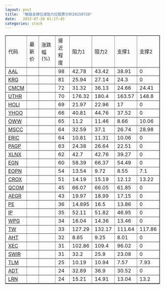 ```yaml
---
layout: post
title:  "触碰支撑位或阻力位股票分析20150728"
date:   2015-07-28 01:17:45
categories: stock
---
```

<script type="text/javascript">
var stockList = []
stockList.push('gb_aal');
stockList.push('gb_krg');
stockList.push('gb_cmcm');
stockList.push('gb_uthr');
stockList.push('gb_holi');
stockList.push('gb_yhoo');
stockList.push('gb_oww');
stockList.push('gb_mscc');
stockList.push('gb_eric');
stockList.push('gb_pagp');
stockList.push('gb_xlnx');
stockList.push('gb_egn');
stockList.push('gb_eopn');
stockList.push('gb_crox');
stockList.push('gb_qcom');
stockList.push('gb_aegr');
stockList.push('gb_pe');
stockList.push('gb_ip');
stockList.push('gb_wpg');
stockList.push('gb_tw');
stockList.push('gb_aht');
stockList.push('gb_xec');
stockList.push('gb_swir');
stockList.push('gb_tlm');
stockList.push('gb_adt');
stockList.push('gb_lrn');
</script>
<table border="1">
 <tr>
 <td>代码</td>
 <td>最新价</td>
 <td>涨跌幅(%)</td>
 <td>接近程度</td>
 <td>阻力1</td>
 <td>阻力2</td>
 <td>支撑1</td>
 <td>支撑2</td>
</tr>
  <tr id="aal" class="green">
  <td><a href="http://stock.finance.sina.com.cn/usstock/quotes/AAL.html" target="_blank">AAL</a></td><td></td><td></td><td>98</td><td>42.78</td><td>43.42</td><td>38.91</td><td>0</td></tr>
  <tr id="krg" class="red">
  <td><a href="http://stock.finance.sina.com.cn/usstock/quotes/KRG.html" target="_blank">KRG</a></td><td></td><td></td><td>81</td><td>25.94</td><td>27.14</td><td>24.3</td><td>0</td></tr>
  <tr id="cmcm" class="green">
  <td><a href="http://stock.finance.sina.com.cn/usstock/quotes/CMCM.html" target="_blank">CMCM</a></td><td></td><td></td><td>72</td><td>31.32</td><td>36.13</td><td>24.66</td><td>24.41</td></tr>
  <tr id="uthr" class="green">
  <td><a href="http://stock.finance.sina.com.cn/usstock/quotes/UTHR.html" target="_blank">UTHR</a></td><td></td><td></td><td>70</td><td>176.32</td><td>180.4</td><td>163.57</td><td>148.8</td></tr>
  <tr id="holi" class="red">
  <td><a href="http://stock.finance.sina.com.cn/usstock/quotes/HOLI.html" target="_blank">HOLI</a></td><td></td><td></td><td>69</td><td>21.97</td><td>22.96</td><td>17</td><td>0</td></tr>
  <tr id="yhoo" class="green">
  <td><a href="http://stock.finance.sina.com.cn/usstock/quotes/YHOO.html" target="_blank">YHOO</a></td><td></td><td></td><td>66</td><td>40.81</td><td>44.76</td><td>37.52</td><td>0</td></tr>
  <tr id="oww" class="red">
  <td><a href="http://stock.finance.sina.com.cn/usstock/quotes/OWW.html" target="_blank">OWW</a></td><td></td><td></td><td>65</td><td>11.2</td><td>11.46</td><td>8.66</td><td>10.06</td></tr>
  <tr id="mscc" class="red">
  <td><a href="http://stock.finance.sina.com.cn/usstock/quotes/MSCC.html" target="_blank">MSCC</a></td><td></td><td></td><td>64</td><td>32.59</td><td>37.1</td><td>26.74</td><td>28.98</td></tr>
  <tr id="eric" class="red">
  <td><a href="http://stock.finance.sina.com.cn/usstock/quotes/ERIC.html" target="_blank">ERIC</a></td><td></td><td></td><td>64</td><td>10.81</td><td>11.31</td><td>10.06</td><td>0</td></tr>
  <tr id="pagp" class="red">
  <td><a href="http://stock.finance.sina.com.cn/usstock/quotes/PAGP.html" target="_blank">PAGP</a></td><td></td><td></td><td>63</td><td>24.38</td><td>26.64</td><td>22.51</td><td>0</td></tr>
  <tr id="xlnx" class="green">
  <td><a href="http://stock.finance.sina.com.cn/usstock/quotes/XLNX.html" target="_blank">XLNX</a></td><td></td><td></td><td>62</td><td>42.7</td><td>42.76</td><td>39.27</td><td>0</td></tr>
  <tr id="egn" class="green">
  <td><a href="http://stock.finance.sina.com.cn/usstock/quotes/EGN.html" target="_blank">EGN</a></td><td></td><td></td><td>60</td><td>58.39</td><td>66.37</td><td>54.49</td><td>0</td></tr>
  <tr id="eopn" class="green">
  <td><a href="http://stock.finance.sina.com.cn/usstock/quotes/EOPN.html" target="_blank">EOPN</a></td><td></td><td></td><td>54</td><td>13.54</td><td>9.72</td><td>8.55</td><td>7.1</td></tr>
  <tr id="crox" class="red">
  <td><a href="http://stock.finance.sina.com.cn/usstock/quotes/CROX.html" target="_blank">CROX</a></td><td></td><td></td><td>51</td><td>14.19</td><td>15.19</td><td>12.12</td><td>13.22</td></tr>
  <tr id="qcom" class="green">
  <td><a href="http://stock.finance.sina.com.cn/usstock/quotes/QCOM.html" target="_blank">QCOM</a></td><td></td><td></td><td>45</td><td>66.07</td><td>66.05</td><td>61.85</td><td>0</td></tr>
  <tr id="aegr" class="green">
  <td><a href="http://stock.finance.sina.com.cn/usstock/quotes/AEGR.html" target="_blank">AEGR</a></td><td></td><td></td><td>43</td><td>19.97</td><td>18.99</td><td>17.15</td><td>0</td></tr>
  <tr id="pe" class="green">
  <td><a href="http://stock.finance.sina.com.cn/usstock/quotes/PE.html" target="_blank">PE</a></td><td></td><td></td><td>36</td><td>14.895</td><td>16.5</td><td>13.86</td><td>0</td></tr>
  <tr id="ip" class="green">
  <td><a href="http://stock.finance.sina.com.cn/usstock/quotes/IP.html" target="_blank">IP</a></td><td></td><td></td><td>35</td><td>52.11</td><td>51.82</td><td>46.95</td><td>0</td></tr>
  <tr id="wpg" class="green">
  <td><a href="http://stock.finance.sina.com.cn/usstock/quotes/WPG.html" target="_blank">WPG</a></td><td></td><td></td><td>34</td><td>16.04</td><td>14.36</td><td>13.46</td><td>0</td></tr>
  <tr id="tw" class="red">
  <td><a href="http://stock.finance.sina.com.cn/usstock/quotes/TW.html" target="_blank">TW</a></td><td></td><td></td><td>33</td><td>127.29</td><td>132.17</td><td>111.64</td><td>117.86</td></tr>
  <tr id="aht" class="red">
  <td><a href="http://stock.finance.sina.com.cn/usstock/quotes/AHT.html" target="_blank">AHT</a></td><td></td><td></td><td>32</td><td>8.65</td><td>9.25</td><td>8.01</td><td>0</td></tr>
  <tr id="xec" class="red">
  <td><a href="http://stock.finance.sina.com.cn/usstock/quotes/XEC.html" target="_blank">XEC</a></td><td></td><td></td><td>31</td><td>102.86</td><td>109.4</td><td>96.02</td><td>0</td></tr>
  <tr id="swir" class="green">
  <td><a href="http://stock.finance.sina.com.cn/usstock/quotes/SWIR.html" target="_blank">SWIR</a></td><td></td><td></td><td>31</td><td>32.2</td><td>25.9</td><td>23.08</td><td>0</td></tr>
  <tr id="tlm" class="green">
  <td><a href="http://stock.finance.sina.com.cn/usstock/quotes/TLM.html" target="_blank">TLM</a></td><td></td><td></td><td>25</td><td>10.19</td><td>10.94</td><td>7.57</td><td>7.93</td></tr>
  <tr id="adt" class="red">
  <td><a href="http://stock.finance.sina.com.cn/usstock/quotes/ADT.html" target="_blank">ADT</a></td><td></td><td></td><td>24</td><td>32.89</td><td>36.9</td><td>30.52</td><td>0</td></tr>
  <tr id="lrn" class="green">
  <td><a href="http://stock.finance.sina.com.cn/usstock/quotes/LRN.html" target="_blank">LRN</a></td><td></td><td></td><td>24</td><td>15.21</td><td>14.91</td><td>13.04</td><td>13.2</td></tr>
</table>
